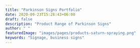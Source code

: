 ```yaml
---
title: "Parkinson Signs Portfolio"
date: 2020-09-23T15:28:43+06:00
draft: false
description: "Product Range of Parkinson Signs"
author: " "
featuredImage: "images/pages/products-saturn-spraying.png"
keywords: "Signage, business signs"
---
```

